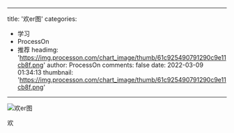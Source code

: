 
---
title: '欢er图'
categories: 
 - 学习
 - ProcessOn
 - 推荐
headimg: 'https://img.processon.com/chart_image/thumb/61c925490791290c9e11cb8f.png'
author: ProcessOn
comments: false
date: 2022-03-09 01:34:13
thumbnail: 'https://img.processon.com/chart_image/thumb/61c925490791290c9e11cb8f.png'
---

<div>   
<img class="thumb" alt="欢er图" src="https://img.processon.com/chart_image/thumb/61c925490791290c9e11cb8f.png" referrerpolicy="no-referrer">
<p>欢</p>  
</div>
            